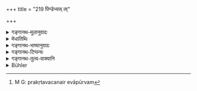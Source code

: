 +++
title = "219 पिण्डेभ्यस् त्व्"

+++

<details><summary>गङ्गानथ-मूलानुवादः</summary>

Having, in due order of sequence, taken very small portions out of the halls, he shall first feed those same seated Brāhmaṇas with them, in accordance with role.—(219).
</details>

<details><summary>मेधातिथिः</summary>

अत्यन्त्**आल्पिका** **मात्रा** अवयवो भागस् तम् एव । यो ब्राह्मणो ऽयं पितरम् उद्दिश्य उपवेशितः, तदीयात् पिण्डात् किंचिन्मात्रं स एवाशयितव्यः । **अनुपूर्वश** इत्य् उक्तार्थम् । इह तच्छब्दात् प्रकृतपरामर्शकाद् अग्न्यभाव इत्य् अत्र न प्रकृतवचनम् । पूर्वम्[^३८६] अन्यस्माद् अदनीयात् ॥ ३.२०९ ॥


[^३८६]:
     M G: prakṛtavacanair evāpūrvam
</details>

<details><summary>गङ्गानथ-भाष्यानुवादः</summary>

Extremely small portions—parts of the ball offered to the Father should be made to be eaten by the Brāhmaṇa who has been previously seated in honour of the Father.

‘*In due order of sequence*’;—the meaning of this has been already explained.

The pronoun ‘those’ refers to those mentiond in the present context; and, it is in view of this that, in 212, our author has not thought it necessary to specify the Brāhmaṇa as the one thus mentioned.

‘*Frst*’—*i.e*., before every other kind of food.—(219).
</details>

<details><summary>गङ्गानथ-टिप्पन्यः</summary>

‘*Vidhivat*’—‘Giving to the Brāhmaṇa invited in honour of the Father a
piece out of the Ball offered to the Father, and so forth’
(Kullūka);—‘after they have sipped water, and so forth’ (Nārāyaṇa).

“Nandana inserts here verse 223 and states that it is explanatory of the
term ‘according to rule.’”—Buhler.

This verse is quoted in *Śrāddhakriyākaumudī* (p. 326);—and in *Hemādri*
(Śrāddha, p. 1476).
</details>

<details><summary>गङ्गानथ-तुल्य-वाक्यानि</summary>

*Matsya-Purāṇa* (quoted in *Caturvarga-cintāmaṇi-*Śrāddha, p.
24-76).—‘Having taken, in due order, portions out of the balls, the man
shall, with due care, have them eaten by those same Brāhmaṇas. Having at
first placed in their hands the pavitra-kuśa along with water and
sesamum, he shall offer the portions of the balls, saying
*svadhaiṣāmastu*.’
</details>

<details><summary>Bühler</summary>

219	But taking successively very small portions from the cakes, he shall make those seated Brahmana eat them, in accordance with the rule, before (their dinner).
</details>
